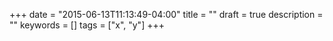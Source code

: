 +++
date = "2015-06-13T11:13:49-04:00"
title = ""
draft = true
description = ""
keywords = []
tags = ["x", "y"]
+++